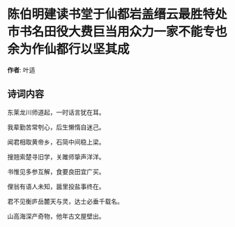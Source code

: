 # 陈伯明建读书堂于仙都岩盖缙云最胜特处市书名田役大费巨当用众力一家不能专也余为作仙都行以坚其成

**作者**: 叶适

## 诗词内容

东莱龙川师道起，一时话言犹在耳。

我辈勤苦常刳心，后生懒惰自迷己。

闻君相取黄帝乡，石简中间稳上梁。

搜翘索楚寻旧学，关雎师挚声洋洋。

书惟见多参互解，食要良田宜广买。

俚翁有语人未知，醤里投盐事终在。

君不见衡庐岳麓天与灵，达士必垂千载名。

山高海深产奇物，他年古文屋壁出。

